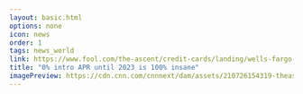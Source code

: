 ```yaml
---
layout: basic.html
options: none
icon: news
order: 1
tags: news_world
link: https://www.fool.com/the-ascent/credit-cards/landing/wells-fargo-reflect-review/?utm_site=theascent&utm_campaign=ta-cc-co-cnn-welref-ron-5-hp-sfpb&utm_medium=cpc&utm_source=cnn
title: "0% intro APR until 2023 is 100% insane"
imagePreview: https://cdn.cnn.com/cnnnext/dam/assets/210726154319-theascent-bluecard-video-synd-2.jpg
---
```

